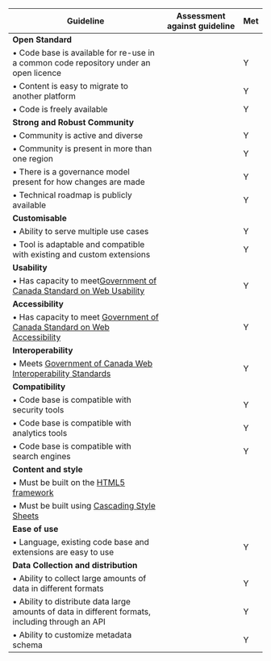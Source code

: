 


| Guideline                                                    | Assessment against guideline       | Met |
|--------------------------------------------------------------|---|---------------------------------|
|**Open Standard**|    
|• Code base is available for re-use in a common code repository under an open licence |   | Y  |
|• Content is easy to migrate to another platform |     | Y |
|• Code is freely available |   | Y |
|**Strong and Robust Community**| |
|• Community is active and diverse|   |  Y |
|• Community is present in more than one region |    | Y  |
|• There is a governance model present for how changes are made |   | Y|
|• Technical roadmap is publicly available |    | Y|
|**Customisable** |   |
|• Ability to serve multiple use cases |   |Y|
|• Tool is adaptable and compatible with existing and custom extensions |   | Y|
|**Usability**|    | 
|• Has capacity to meet[Government of Canada Standard on Web Usability](https://www.tbs-sct.gc.ca/pol/doc-eng.aspx?id=24227&section=html) |    | Y|
|**Accessibility**|  |
|• Has capacity to meet [Government of Canada Standard on Web Accessibility](https://www.tbs-sct.gc.ca/pol/doc-eng.aspx?id=23601) |   |Y|
|**Interoperability**|   |
|• Meets [Government of Canada Web Interoperability Standards](https://www.tbs-sct.gc.ca/pol/doc-eng.aspx?id=25875) |   |Y|
|**Compatibility**|   |
|• Code base is compatible with security tools|   |Y|
|• Code base is compatible with analytics tools|  |Y|
|• Code base is compatible with search engines |   |Y|
|**Content and style**|   | 
|• Must be built on the [HTML5 framework](https://www.w3.org/TR/html5/)|   |  |
|• Must be built using [Cascading Style Sheets](https://www.w3.org/Style/CSS/Overview.en.html)|   | |
|**Ease of use**|  | 
|• Language, existing code base and extensions are easy to use |   |Y|
|**Data Collection and distribution**|
|• Ability to collect large amounts of data in different formats|   |Y|
|• Ability to distribute data large amounts of data in different formats, including through an API |  |Y|
|• Ability to customize metadata schema|  |Y|
